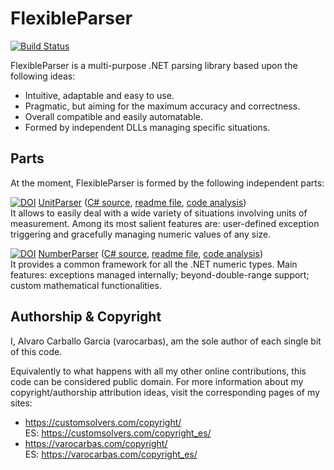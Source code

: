 
# FlexibleParser        

[![Build Status](https://travis-ci.org/varocarbas/FlexibleParser.svg?branch=master)](https://travis-ci.org/varocarbas/FlexibleParser)

FlexibleParser is a multi-purpose .NET parsing library based upon the following ideas:

- Intuitive, adaptable and easy to use.
- Pragmatic, but aiming for the maximum accuracy and correctness.
- Overall compatible and easily automatable. 
- Formed by independent DLLs managing specific situations.

## Parts

At the moment, FlexibleParser is formed by the following independent parts:

[![DOI](https://zenodo.org/badge/DOI/10.5281/zenodo.192338.svg)](https://doi.org/10.5281/zenodo.192338) [UnitParser](https://customsolvers.com/unit_parser/) ([C# source](https://github.com/varocarbas/FlexibleParser/tree/master/all_code/UnitParser/Source/), [readme file](https://github.com/varocarbas/FlexibleParser/blob/master/all_readme/UnitParser.md), [code analysis](https://varocarbas.com/unit_parser_code/))<br/>
It allows to easily deal with a wide variety of situations involving units of measurement.
Among its most salient features are: user-defined exception triggering and gracefully managing numeric values of any size.


[![DOI](https://zenodo.org/badge/DOI/10.5281/zenodo.192347.svg)](https://doi.org/10.5281/zenodo.192347) [NumberParser](https://customsolvers.com/number_parser/) ([C# source](https://github.com/varocarbas/FlexibleParser/tree/master/all_code/NumberParser/Source/), [readme file](https://github.com/varocarbas/FlexibleParser/blob/master/all_readme/NumberParser.md), [code analysis](https://varocarbas.com/number_parser_code/))<br/>It provides a common framework for all the .NET numeric types. Main features: exceptions managed internally; beyond-double-range support; custom mathematical functionalities.


## Authorship & Copyright

I, Alvaro Carballo Garcia (varocarbas), am the sole author of each single bit of this code.

Equivalently to what happens with all my other online contributions, this code can be considered public domain. For more information about my copyright/authorship attribution ideas, visit the corresponding pages of my sites:
- https://customsolvers.com/copyright/<br/> 
ES: https://customsolvers.com/copyright_es/
- https://varocarbas.com/copyright/<br/>
ES: https://varocarbas.com/copyright_es/
